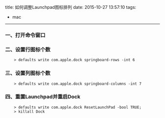 title: 如何调整Launchpad图标排列
date: 2015-10-27 13:57:10
tags:
- mac

---


### 一、打开命令窗口

### 二、设置行图标个数

        > defaults write com.apple.dock springboard-rows -int 6
        
### 三、设置列图标个数

        > defaults write com.apple.dock springboard-columns -int 7
        
### 四、重置Launchpad并重启Dock

        > defaults write com.apple.dock ResetLaunchPad -bool TRUE;
        > killall Dock